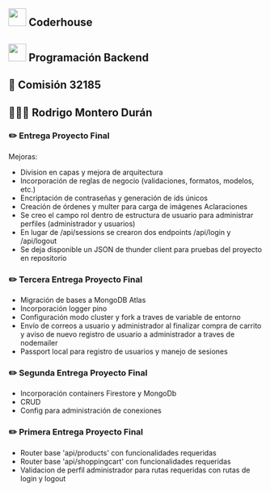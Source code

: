 ## <img src="https://user-images.githubusercontent.com/103367542/170897064-db2db840-0d26-402a-b3bc-3c3f27df5f4f.png" width="35"> Coderhouse
## <img src="https://seeklogo.com/images/N/nodejs-logo-FBE122E377-seeklogo.com.png" width="35"> Programación Backend
## 🏫 Comisión 32185
## 👨🏻‍🎓 Rodrigo Montero Durán

### ✏️ Entrega Proyecto Final
Mejoras:
- Division en capas y mejora de arquitectura
- Incorporación de reglas de negocio (validaciones, formatos, modelos, etc.)
- Encriptación de contraseñas y generación de ids únicos
- Creación de órdenes y multer para carga de imágenes
Aclaraciones
- Se creo el campo rol dentro de estructura de usuario para administrar perfiles (administrador y usuarios)
- En lugar de /api/sessions se crearon dos endpoints /api/login y /api/logout 
- Se deja disponible un JSON de thunder client para pruebas del proyecto en repositorio
### ✏️ Tercera Entrega Proyecto Final
- Migración de bases a MongoDB Atlas
- Incorporación logger pino
- Configuración modo cluster y fork a traves de variable de entorno
- Envío de correos a usuario y administrador al finalizar compra de carrito y aviso de nuevo registro de usuario a administrador a traves de nodemailer
- Passport local para registro de usuarios y manejo de sesiones
### ✏️ Segunda Entrega Proyecto Final
- Incorporación containers Firestore y MongoDb
- CRUD
- Config para administración de conexiones
### ✏️ Primera Entrega Proyecto Final
- Router base 'api/products' con funcionalidades requeridas
- Router base 'api/shoppingcart' con funcionalidades requeridas
- Validacion de perfil administrador para rutas requeridas con rutas de login y logout